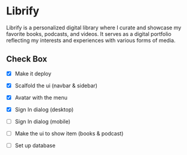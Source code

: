 # Librify

Librify is a personalized digital library where I curate and showcase my favorite books, podcasts, and videos. It serves as a digital portfolio reflecting my interests and experiences with various forms of media.

## Check Box

- [x] Make it deploy
- [x] Scalfold the ui (navbar & sidebar)
- [x] Avatar with the menu 
- [x] Sign In dialog (desktop)
- [ ] Sign In dialog (mobile)
- [ ] Make the ui to show item (books & podcast)
- [ ] Set up database

